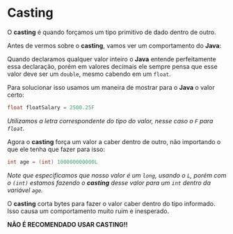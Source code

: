 # Casting

O **casting** é quando forçamos um tipo primitivo de dado dentro de outro.

Antes de vermos sobre o **casting**, vamos ver um comportamento do **Java**:

Quando declaramos qualquer valor inteiro o **Java** entende perfeitamente essa declaração, porém em valores decimais ele sempre pensa que esse valor deve ser um `double`, mesmo cabendo em um `float`.

Para solucionar isso usamos um maneira de mostrar para o **Java** o valor certo:

```Java
float floatSalary = 2500.25F
```

*Utilizamos a letra correspondente do tipo do valor, nesse caso o `F` para `float`.*

Agora o **casting** força um valor a caber dentro de outro, não importando o que ele tenha que fazer para isso:

```Java
int age = (int) 100000000000L
```

*Note que especificamos que nosso valor é um `long`, usando o `L`, porém com o `(int)` estamos fazendo o **casting** desse valor para um `int` dentro da variável `age`.*

O **casting** corta bytes para fazer o valor caber dentro do tipo informado. Isso causa um comportamento muito ruim e inesperado.

**NÃO É RECOMENDADO USAR CASTING!!**
